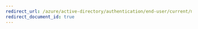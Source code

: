 ```yaml
---
redirect_url: /azure/active-directory/authentication/end-user/current/multi-factor-authentication-end-user-app-passwords
redirect_document_id: true
---
```

